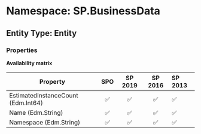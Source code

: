 # Namespace: SP.BusinessData

## Entity Type: Entity

### Properties

**Availability matrix**

Property | SPO | SP 2019 | SP 2016 | SP 2013
----------|:---:|:-------:|:-------:|:-------
EstimatedInstanceCount (Edm.Int64) | ✅ | ✅ | ✅ | ✅
Name (Edm.String) | ✅ | ✅ | ✅ | ✅
Namespace (Edm.String) | ✅ | ✅ | ✅ | ✅

